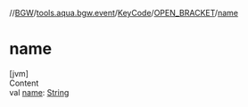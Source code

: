 //[BGW](../../../../index.md)/[tools.aqua.bgw.event](../../index.md)/[KeyCode](../index.md)/[OPEN_BRACKET](index.md)/[name](name.md)



# name  
[jvm]  
Content  
val [name](name.md): [String](https://kotlinlang.org/api/latest/jvm/stdlib/kotlin/-string/index.html)  



